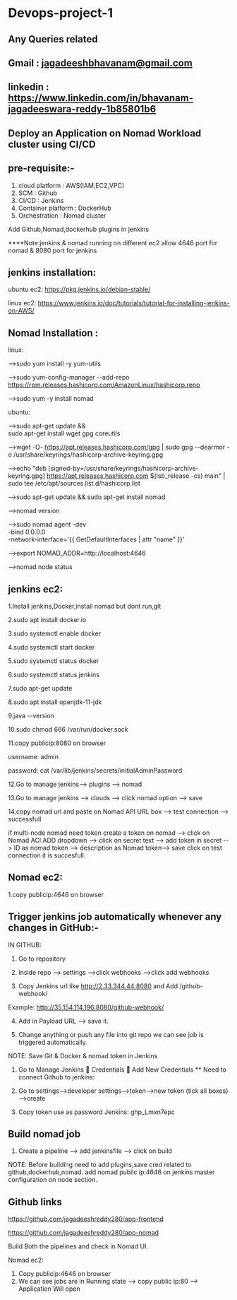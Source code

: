 # Devops-project-1
Any Queries related
---

Gmail : jagadeeshbhavanam@gmail.com
---

linkedin : https://www.linkedin.com/in/bhavanam-jagadeeswara-reddy-1b85801b6
---


Deploy an Application on Nomad Workload cluster using CI/CD
---
pre-requisite:-
---
1. cloud platform       : AWS(IAM,EC2,VPC)
2. SCM                  : Github
3. CI/CD                : Jenkins
4. Container platform   : DockerHub
5. Orchestration        : Nomad cluster

Add Github,Nomad,dockerhub plugins in jenkins

****Note:jenkins & nomad running on different ec2
         allow 4646 port for nomad & 8080 port for jenkins

jenkins installation:
---
ubuntu ec2: https://pkg.jenkins.io/debian-stable/

linux ec2: https://www.jenkins.io/doc/tutorials/tutorial-for-installing-jenkins-on-AWS/


Nomad Installation :
---
linux:

-->sudo yum install -y yum-utils

-->sudo yum-config-manager --add-repo https://rpm.releases.hashicorp.com/AmazonLinux/hashicorp.repo

-->sudo yum -y install nomad

ubuntu:

-->sudo apt-get update && \
  sudo apt-get install wget gpg coreutils
  
-->wget -O- https://apt.releases.hashicorp.com/gpg | sudo gpg --dearmor -o /usr/share/keyrings/hashicorp-archive-keyring.gpg

-->echo "deb [signed-by=/usr/share/keyrings/hashicorp-archive-keyring.gpg] https://apt.releases.hashicorp.com $(lsb_release -cs) main" | sudo tee /etc/apt/sources.list.d/hashicorp.list

-->sudo apt-get update && sudo apt-get install nomad

-->nomad version

-->sudo nomad agent -dev \
  -bind 0.0.0.0 \
  -network-interface='{{ GetDefaultInterfaces | attr "name" }}'
  
-->export NOMAD_ADDR=http://localhost:4646

-->nomad node status

jenkins ec2:
---
1.Install jenkins,Docker,install nomad but dont run,git

2.sudo apt install docker.io

3.sudo systemctl enable docker

4.sudo systemctl start docker

5.sudo systemctl status docker

6.sudo systemctl status jenkins

7.sudo apt-get update

8.sudo apt install openjdk-11-jdk

9.java --version

10.sudo chmod 666 /var/run/docker.sock

11.copy publicip:8080 on browser 

  username: admin
  
  password: cat /var/lib/jenkins/secrets/initialAdminPassword
  
12.Go to manage jenkins--> plugins --> nomad

13.Go to manage jenkins --> clouds --> click nomad option --> save

14.copy nomad url and paste on Nomad API URL box --> test connection --> successfull

if multi-node nomad need token 
create a token on nomad --> click on Nomad ACl ADD dropdown --> click on secret text --> add token in secret --> ID as nomad token --> description as Nomad token--> save click on test connection it is succesfull. 

Nomad ec2:
---
1.copy publicip:4646 on browser

Trigger jenkins job automatically whenever any changes in GitHub:-
---
IN GITHUB:

1. Go to repository

2. Inside repo --> settings -->click webhooks -->click add webhooks

3. Copy Jenkins url like http://2.33.344.44:8080 and Add /github-webhook/

 Example: http://35.154.114.196:8080/github-webhook/

4.	Add in Payload URL --> save it.

5.	Change anything or push any file into git repo we can see job is triggered automatically.

NOTE: 
Save Git & Docker & nomad token in Jenkins

1. Go to Manage Jenkins  Credentials  Add New Credentials 
** Need to connect Github to jenkins:
   
2. Go to settings-->developer settings-->token-->new token (tick all boxes) -->create
 
3. Copy token use as password
Jenkins: ghp_Lmxn7epc

Build nomad job
---
1. Create a pipeline --> add jenkinsfile  --> click on build

NOTE: Before building need to add plugins,save cred related to github,dockerhub,nomad. 
      add nomad pubilc ip:4646 on jenkins master configuration on node section.

Github links
---

https://github.com/jagadeeshreddy280/app-frontend

https://github.com/jagadeeshreddy280/app-nomad



Build Both the pipelines and check in Nomad UI.

Nomad ec2:

1. Copy publicip:4646 on browser
2. We can see  jobs are in Running state  --> copy public ip:80 --> Application Will open

